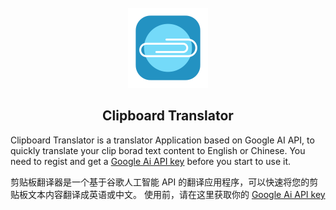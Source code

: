 <div align="center">
</br>
  
<img src="./ClipboardTranslator/Assets.xcassets/AppIcon.appiconset/cliptrans512.png" width="128px">
</br>


## Clipboard Translator

</div>

Clipboard Translator is a translator Application based on Google AI API, to quickly translate your clip borad text content to English or Chinese.
You need to regist and get a [Google Ai API key](https://aistudio.google.com/app/apikey) before you start to use it.

剪贴板翻译器是一个基于谷歌人工智能 API 的翻译应用程序，可以快速将您的剪贴板文本内容翻译成英语或中文。
使用前，请在这里获取你的 [Google Ai API key](https://aistudio.google.com/app/apikey)
